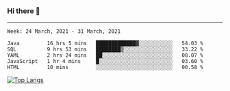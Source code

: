 ### Hi there 👋
---
<!--START_SECTION:waka-->
```text
Week: 24 March, 2021 - 31 March, 2021

Java         16 hrs 5 mins   █████████████▓░░░░░░░░░░░   54.03 % 
SQL          9 hrs 53 mins   ████████▒░░░░░░░░░░░░░░░░   33.22 % 
YAML         2 hrs 24 mins   ██░░░░░░░░░░░░░░░░░░░░░░░   08.07 % 
JavaScript   1 hr 4 mins     █░░░░░░░░░░░░░░░░░░░░░░░░   03.60 % 
HTML         10 mins         ░░░░░░░░░░░░░░░░░░░░░░░░░   00.58 % 
```
<!--END_SECTION:waka-->

[![Top Langs](https://github-readme-stats.vercel.app/api/top-langs/?username=HyunAh-iia&layout=compact)](https://github.com/anuraghazra/github-readme-stats)
<!--
**HyunAh-iia/HyunAh-iia** is a ✨ _special_ ✨ repository because its `README.md` (this file) appears on your GitHub profile.

Here are some ideas to get you started:

- 🔭 I’m currently working on ...
- 🌱 I’m currently learning ...
- 👯 I’m looking to collaborate on ...
- 🤔 I’m looking for help with ...
- 💬 Ask me about ...
- 📫 How to reach me: ...
- 😄 Pronouns: ...
- ⚡ Fun fact: ...
-->
